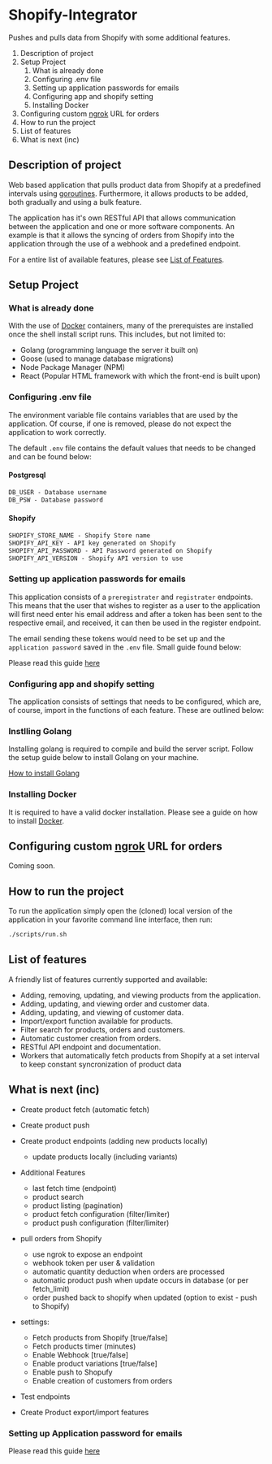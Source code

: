 # Shopify-Integrator

Pushes and pulls data from Shopify with some additional features.

1. Description of project
2. Setup Project
    1. What is already done
    2. Configuring .env file
    3. Setting up application passwords for emails
    4. Configuring app and shopify setting
    5. Installing Docker
3. Configuring custom [ngrok](https://ngrok.com/) URL for orders
4. How to run the project
5. List of features
6. What is next (inc)

## Description of project

Web based application that pulls product data from Shopify at a predefined intervals using [goroutines](https://go.dev/tour/concurrency/1). Furthermore, it allows products to be added, both gradually and using a bulk feature.

The application has it's own RESTful API that allows communication between the application and one or more software components. An example is that it allows the syncing of orders from Shopify into the application through the use of a webhook and a predefined endpoint.

For a entire list of available features, please see [List of Features]().

## Setup Project

### What is already done

With the use of [Docker](https://www.docker.com/) containers, many of the prerequistes are installed once the shell install script runs. This includes, but not limited to:

- Golang (programming language the server it built on)
- Goose (used to manage database migrations)
- Node Package Manager (NPM)
- React (Popular HTML framework with which the front-end is built upon)

### Configuring .env file

The environment variable file contains variables that are used by the application. Of course, if one is removed, please do not expect the application to work correctly.

The default `.env` file contains the default values that needs to be changed and can be found below:

#### Postgresql

```txt
DB_USER - Database username
DB_PSW - Database password
```

#### Shopify

```txt
SHOPIFY_STORE_NAME - Shopify Store name
SHOPIFY_API_KEY - API key generated on Shopify
SHOPIFY_API_PASSWORD - API Password generated on Shopify
SHOPIFY_API_VERSION - Shopify API version to use
```

### Setting up application passwords for emails

This application consists of a `preregistrater` and `registrater` endpoints. This means that the user that wishes to register as a user to the application will first need enter his email address and after a token has been sent to the respective email, and received, it can then be used in the register endpoint.

The email sending these tokens would need to be set up and the `application password` saved in the `.env` file. Small guide found below:

Please read this guide [here](https://support.google.com/mail/answer/185833?hl=en)

### Configuring app and shopify setting

The application consists of settings that needs to be configured, which are, of course, import in the functions of each feature. These are outlined below:

### Instlling Golang

Installing golang is required to compile and build the server script. Follow the setup guide below to install Golang on your machine.

[How to install Golang](https://go.dev/doc/install)

### Installing Docker

It is required to have a valid docker installation. Please see a guide on how to install [Docker](https://www.docker.com/).

## Configuring custom [ngrok](https://ngrok.com/) URL for orders

Coming soon.

## How to run the project

To run the application simply open the (cloned) local version of the application in your favorite command line interface, then run:

```bash
./scripts/run.sh
```

## List of features

A friendly list of features currently supported and available:

- Adding, removing, updating, and viewing products from the application.
- Adding, updating, and viewing order and customer data.
- Adding, updating, and viewing of customer data.
- Import/export function available for products.
- Filter search for products, orders and customers.
- Automatic customer creation from orders.
- RESTful API endpoint and documentation.
- Workers that automatically fetch products from Shopify at a set interval to keep constant syncronization of product data

## What is next (inc)

- Create product fetch (automatic fetch)
- Create product push
- Create product endpoints (adding new products locally)
  - update products locally (including variants)
- Additional Features

  - last fetch time (endpoint)
  - product search
  - product listing (pagination)
  - product fetch configuration (filter/limiter)
  - product push configuration (filter/limiter)

- pull orders from Shopify

  - use ngrok to expose an endpoint
  - webhook token per user & validation
  - automatic quantity deduction when orders are processed
  - automatic product push when update occurs in database (or per fetch_limit)
  - order pushed back to shopify when updated (option to exist - push to Shopify)

- settings:

  - Fetch products from Shopify [true/false]
  - Fetch products timer (minutes)
  - Enable Webhook [true/false]
  - Enable product variations [true/false]
  - Enable push to Shopufy
  - Enable creation of customers from orders

- Test endpoints
- Create Product export/import features

### Setting up Application password for emails

Please read this guide [here](https://support.google.com/mail/answer/185833?hl=en)
